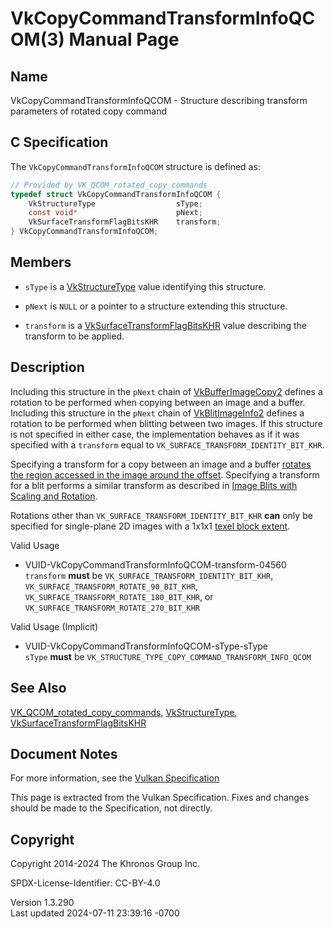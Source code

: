# VkCopyCommandTransformInfoQCOM(3) Manual Page

## Name

VkCopyCommandTransformInfoQCOM - Structure describing transform
parameters of rotated copy command



## <a href="#_c_specification" class="anchor"></a>C Specification

The `VkCopyCommandTransformInfoQCOM` structure is defined as:

``` c
// Provided by VK_QCOM_rotated_copy_commands
typedef struct VkCopyCommandTransformInfoQCOM {
    VkStructureType                  sType;
    const void*                      pNext;
    VkSurfaceTransformFlagBitsKHR    transform;
} VkCopyCommandTransformInfoQCOM;
```

## <a href="#_members" class="anchor"></a>Members

- `sType` is a [VkStructureType](https://registry.khronos.org/vulkan/specs/1.3-extensions/man/html/VkStructureType.html) value identifying
  this structure.

- `pNext` is `NULL` or a pointer to a structure extending this
  structure.

- `transform` is a
  [VkSurfaceTransformFlagBitsKHR](https://registry.khronos.org/vulkan/specs/1.3-extensions/man/html/VkSurfaceTransformFlagBitsKHR.html)
  value describing the transform to be applied.

## <a href="#_description" class="anchor"></a>Description

Including this structure in the `pNext` chain of
[VkBufferImageCopy2](https://registry.khronos.org/vulkan/specs/1.3-extensions/man/html/VkBufferImageCopy2.html) defines a rotation to be
performed when copying between an image and a buffer. Including this
structure in the `pNext` chain of
[VkBlitImageInfo2](https://registry.khronos.org/vulkan/specs/1.3-extensions/man/html/VkBlitImageInfo2.html) defines a rotation to be
performed when blitting between two images. If this structure is not
specified in either case, the implementation behaves as if it was
specified with a `transform` equal to
`VK_SURFACE_TRANSFORM_IDENTITY_BIT_KHR`.

Specifying a transform for a copy between an image and a buffer <a
href="https://registry.khronos.org/vulkan/specs/1.3-extensions/html/vkspec.html#copies-buffers-images-rotation-addressing"
target="_blank" rel="noopener">rotates the region accessed in the image
around the offset</a>. Specifying a transform for a blit performs a
similar transform as described in <a
href="https://registry.khronos.org/vulkan/specs/1.3-extensions/html/vkspec.html#copies-images-scaling-rotation"
target="_blank" rel="noopener">Image Blits with Scaling and Rotation</a>.

Rotations other than `VK_SURFACE_TRANSFORM_IDENTITY_BIT_KHR` **can**
only be specified for single-plane 2D images with a 1x1x1 <a
href="https://registry.khronos.org/vulkan/specs/1.3-extensions/html/vkspec.html#formats-compatibility-classes"
target="_blank" rel="noopener">texel block extent</a>.

Valid Usage

- <a href="#VUID-VkCopyCommandTransformInfoQCOM-transform-04560"
  id="VUID-VkCopyCommandTransformInfoQCOM-transform-04560"></a>
  VUID-VkCopyCommandTransformInfoQCOM-transform-04560  
  `transform` **must** be `VK_SURFACE_TRANSFORM_IDENTITY_BIT_KHR`,
  `VK_SURFACE_TRANSFORM_ROTATE_90_BIT_KHR`,
  `VK_SURFACE_TRANSFORM_ROTATE_180_BIT_KHR`, or
  `VK_SURFACE_TRANSFORM_ROTATE_270_BIT_KHR`

Valid Usage (Implicit)

- <a href="#VUID-VkCopyCommandTransformInfoQCOM-sType-sType"
  id="VUID-VkCopyCommandTransformInfoQCOM-sType-sType"></a>
  VUID-VkCopyCommandTransformInfoQCOM-sType-sType  
  `sType` **must** be
  `VK_STRUCTURE_TYPE_COPY_COMMAND_TRANSFORM_INFO_QCOM`

## <a href="#_see_also" class="anchor"></a>See Also

[VK_QCOM_rotated_copy_commands](https://registry.khronos.org/vulkan/specs/1.3-extensions/man/html/VK_QCOM_rotated_copy_commands.html),
[VkStructureType](https://registry.khronos.org/vulkan/specs/1.3-extensions/man/html/VkStructureType.html),
[VkSurfaceTransformFlagBitsKHR](https://registry.khronos.org/vulkan/specs/1.3-extensions/man/html/VkSurfaceTransformFlagBitsKHR.html)

## <a href="#_document_notes" class="anchor"></a>Document Notes

For more information, see the <a
href="https://registry.khronos.org/vulkan/specs/1.3-extensions/html/vkspec.html#VkCopyCommandTransformInfoQCOM"
target="_blank" rel="noopener">Vulkan Specification</a>

This page is extracted from the Vulkan Specification. Fixes and changes
should be made to the Specification, not directly.

## <a href="#_copyright" class="anchor"></a>Copyright

Copyright 2014-2024 The Khronos Group Inc.

SPDX-License-Identifier: CC-BY-4.0

Version 1.3.290  
Last updated 2024-07-11 23:39:16 -0700
